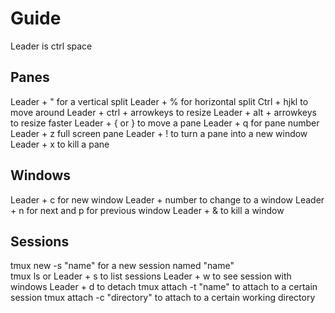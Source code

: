 # Guide
Leader is ctrl space

## Panes
Leader + " for a vertical split
Leader + % for horizontal split
Ctrl + hjkl to move around
Leader + ctrl + arrowkeys to resize
Leader + alt + arrowkeys to resize faster
Leader + { or } to move a pane
Leader + q for pane number
Leader + z full screen pane
Leader + ! to turn a pane into a new window
Leader + x to kill a pane

## Windows
Leader + c for new window
Leader + number to change to a window
Leader + n for next and p for previous window
Leader + & to kill a window

## Sessions
tmux new -s "name" for a new session named "name"   
tmux ls or Leader + s to list sessions
Leader + w to see session with windows
Leader + d to detach
tmux attach -t "name" to attach to a certain session
tmux attach -c "directory" to attach to a certain working directory
